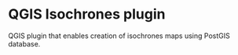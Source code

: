# QGIS Isochrones plugin

QGIS plugin that enables creation of isochrones maps using PostGIS database.
